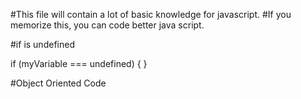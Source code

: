 #This file will contain a lot of basic knowledge for javascript.
#If you memorize this, you can code better java script.

#if is undefined

if (myVariable === undefined) {
}

#Object Oriented Code
